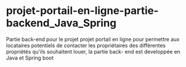 # projet-portail-en-ligne-partie-backend_Java_Spring
Partie back-end pour le projet projet portail en ligne pour permettre aux locataires potentiels de contacter les propriétaires des différentes propriétés qu'ils souhaitent louer, la partie back- end est developpée en Java et Spring boot
